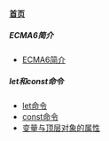 
#### [首页](?file=首页 "返回首页")

##### ECMA6简介
- [ECMA6简介](?file=001-ECMA6简介/001-ECMA6简介 "ECMA6简介")

##### let和const命令
- [let命令](?file=002-let和const命令/01-let命令 "let命令")
- [const命令](?file=002-let和const命令/02-const命令 "const命令")
- [变量与顶层对象的属性](?file=002-let和const命令/03-变量与顶层对象的属性 "变量与顶层对象的属性")
